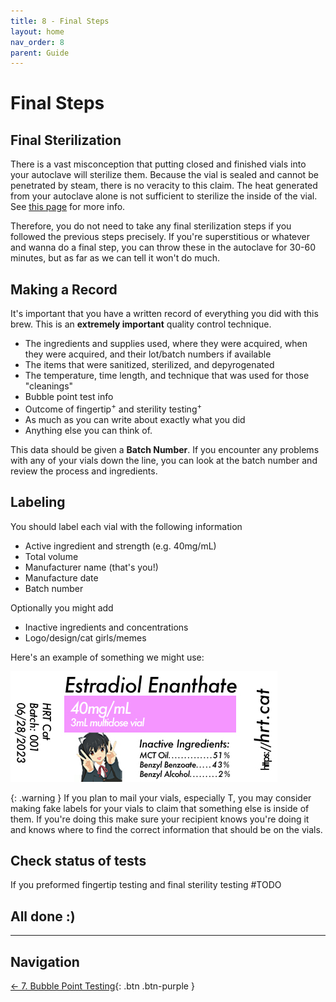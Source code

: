 ```yaml
---
title: 8 - Final Steps
layout: home
nav_order: 8
parent: Guide
---
```


# Final Steps

## Final Sterilization

There is a vast misconception that putting closed and finished vials into your autoclave will sterilize them. Because the vial is sealed and cannot be penetrated by steam, there is no veracity to this claim. The heat generated from your autoclave alone is not sufficient to sterilize the inside of the vial. See [this page] for more info.

Therefore, you do not need to take any final sterilization steps if you followed the previous steps precisely. If you're superstitious or whatever and wanna do a final step, you can throw these in the autoclave for 30-60 minutes, but as far as we can tell it won't do much.

## Making a Record

It's important that you have a written record of everything you did with this brew. This is an **extremely important** quality control technique.

* The ingredients and supplies used, where they were acquired, when they were acquired, and their lot/batch numbers if available
* The items that were sanitized, sterilized, and depyrogenated
* The temperature, time length, and technique that was used for those "cleanings"
* Bubble point test info
* Outcome of fingertip<sup>+</sup> and sterility testing<sup>+</sup>
* As much as you can write about exactly what you did
* Anything else you can think of.

This data should be given a **Batch Number**. If you encounter any problems with any of your vials down the line, you can look at the batch number and review the process and ingredients.

## Labeling

You should label each vial with the following information

* Active ingredient and strength (e.g. 40mg/mL)
* Total volume
* Manufacturer name (that's you!)
* Manufacture date
* Batch number

Optionally you might add

* Inactive ingredients and concentrations
* Logo/design/cat girls/memes

Here's an example of something we might use:

![](/assets/images/vial_label.jpg)

{: .warning }
If you plan to mail your vials, especially T, you may consider making fake labels for your vials to claim that something else is inside of them. If you're doing this make sure your recipient knows you're doing it and knows where to find the correct information that should be on the vials.

## Check status of tests

If you preformed fingertip testing and final sterility testing #TODO

## All done :)

---

## Navigation

[&larr; 7. Bubble Point Testing]{: .btn .btn-purple }

[this page]: /other/lena
[fingertip testing here]: /topics/fingertip_testing
[&larr; 7. Bubble Point Testing]: /guides/7_bubble_point
